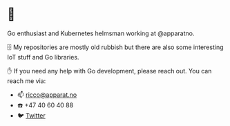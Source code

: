# 🎉

Go enthusiast and Kubernetes helmsman working at @apparatno.

🗄️ My repositories are mostly old rubbish but there are also some interesting
IoT stuff and Go libraries.

✋ If you need any help with Go development, please reach out.
You can reach me via:

* 📫 ricco@apparat.no
* ☎️ +47 40 60 40 88
* 🐦 [Twitter](https://twitter.com/fiskeben)
